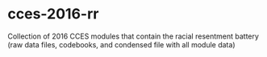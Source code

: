 # cces-2016-rr
Collection of 2016 CCES modules that contain the racial resentment battery (raw data files, codebooks, and condensed file with all module data)

